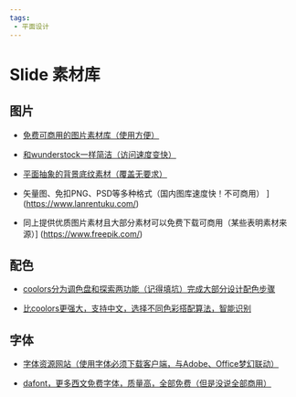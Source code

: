 ```yaml
---
tags:
 - 平面设计
---
```

# Slide 素材库

## 图片
- [免费可商用的图片素材库（使用方便）](https://wunderstock.com/)

- [和wunderstock一样简洁（访问速度变快）](https://unsplash.com/)

- [平面抽象的背景底纹素材（覆盖无要求）](https://www.hituyu.com/)

- 矢量图、免扣PNG、PSD等多种格式（国内图库速度快！不可商用） ](https://www.lanrentuku.com/)

- 同上提供优质图片素材且大部分素材可以免费下载可商用（某些表明素材来源）]
(https://www.freepik.com/)

## 配色

- [coolors分为调色盘和探索两功能（记得填坑）完成大部分设计配色步骤](https://coolors.co/)

- [比coolors更强大，支持中文，选择不同色彩搭配算法，智能识别](https://color.adobe.com/zh/create)

## 字体

- [字体资源网站（使用字体必须下载客户端，与Adobe、Office梦幻联动）](https://www.hellofont.cn/)

- [dafont，更多西文免费字体，质量高，全部免费（但是没说全部商用）](https://www.dafont.com/)